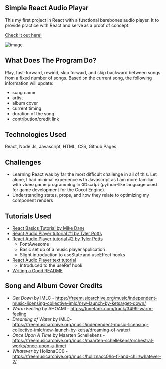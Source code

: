 ## Simple React Audio Player
This my first project in React with a functional barebones audio player. It to provide practice with React and serve as a proof of concept. 

[Check it out here!](https://mikelee53.github.io/react-audio-player/)

![image](https://user-images.githubusercontent.com/58196525/167564774-af5e159e-116c-4a6a-8d31-473885823581.png)

## What Does The Program Do?
Play, fast-forward, rewind, skip forward, and skip backward between songs from a fixed number of songs. Based on the current song, the following information will update:
- song name
- artist
- album cover
- current timing
- duration of the song
- contribution/credit link   

## Technologies Used
React, Node.Js, Javascript, HTML, CSS, Github Pages

## Challenges
- Learning React was by far the most difficult challenge in all of this. Let alone, I had minimal experience with Javascript as I am more familiar with video game programming in GDscript (python-like language used for game development for the Godot Engine).
- Understanding states, props, and how they relate to optimizing my component renders

## Tutorials Used
- [React Basics Tutorial by Mike Dane](https://www.youtube.com/watch?v=ABQLwlE8MUA)
- [React Audio Player tutorial #1 by Tyler Potts](https://www.youtube.com/watch?v=3ourkSxbd0Y)
- [React Audio Player tutorial #2 by Tyler Potts](https://www.youtube.com/watch?v=M4TTeSVX3HI)
  - FontAwesome
  - Basic set up of a music player application
  - Slight introduction to useState and useEffect hooks
- [React Audio Player text tutorial](https://letsbuildui.dev/articles/building-an-audio-player-with-react-hooks)
  - Introduced to the useRef hook
- [Writing a Good README](https://www.freecodecamp.org/news/how-to-write-a-good-readme-file/)

## Song and Album Cover Credits
- *Get Down* by IMLC - https://freemusicarchive.org/music/independent-music-licensing-collective-imlc/new-launch-by-ketsa/get-down/
- *Warm Feeling* by AHOAMI - https://tunetank.com/track/3499-warm-feeling
- *Dreaming of Water* by IMLC- https://freemusicarchive.org/music/independent-music-licensing-collective-imlc/new-launch-by-ketsa/dreaming-of-water/
- *Once Upon A Time* by Maarten Schellekens - https://freemusicarchive.org/music/maarten-schellekens/orchestral-works/once-upon-a-time/
- *Whatever* by HoliznaCC0 - https://freemusicarchive.org/music/holiznacc0/lo-fi-and-chill/whatever-2/


